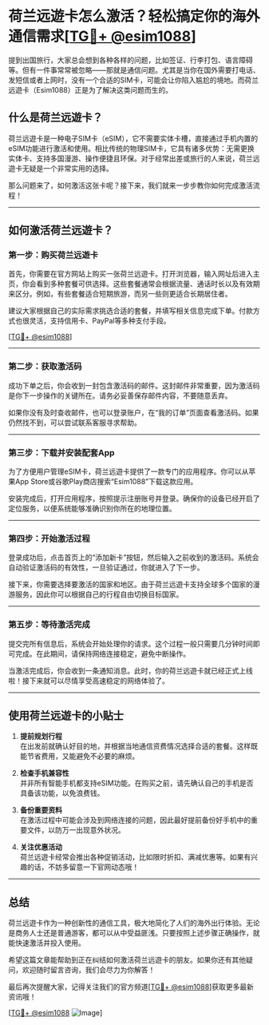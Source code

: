 # 荷兰远遊卡怎么激活？轻松搞定你的海外通信需求[[TG💪+ @esim1088](https://t.me/s/esim1088)]

提到出国旅行，大家总会想到各种各样的问题，比如签证、行李打包、语言障碍等。但有一件事常常被忽略——那就是通信问题。尤其是当你在国外需要打电话、发短信或者上网时，没有一个合适的SIM卡，可能会让你陷入尴尬的境地。而荷兰远遊卡（Esim1088）正是为了解决这类问题而生的。

## 什么是荷兰远遊卡？

荷兰远遊卡是一种电子SIM卡（eSIM），它不需要实体卡槽，直接通过手机内置的eSIM功能进行激活和使用。相比传统的物理SIM卡，它具有诸多优势：无需更换实体卡、支持多国漫游、操作便捷且环保。对于经常出差或旅行的人来说，荷兰远遊卡无疑是一个非常实用的选择。

那么问题来了，如何激活这张卡呢？接下来，我们就来一步步教你如何完成激活流程！

---

## 如何激活荷兰远遊卡？

### 第一步：购买荷兰远遊卡

首先，你需要在官方网站上购买一张荷兰远遊卡。打开浏览器，输入网址后进入主页，你会看到多种套餐可供选择。这些套餐通常会根据流量、通话时长以及有效期来区分。例如，有些套餐适合短期旅游，而另一些则更适合长期居住者。

建议大家根据自己的实际需求挑选合适的套餐，并填写相关信息完成下单。付款方式也很灵活，支持信用卡、PayPal等多种支付手段。

[[TG💪+ @esim1088](https://t.me/s/esim1088)]

---

### 第二步：获取激活码

成功下单之后，你会收到一封包含激活码的邮件。这封邮件非常重要，因为激活码是你下一步操作的关键所在。请务必妥善保存邮件内容，不要随意丢弃。

如果你没有及时查收邮件，也可以登录账户，在“我的订单”页面查看激活码。如果仍然找不到，可以尝试联系客服寻求帮助。

---

### 第三步：下载并安装配套App

为了方便用户管理eSIM卡，荷兰远遊卡提供了一款专门的应用程序。你可以从苹果App Store或谷歌Play商店搜索“Esim1088”下载这款应用。

安装完成后，打开应用程序，按照提示注册账号并登录。确保你的设备已经开启了定位服务，以便系统能够准确识别你所在的地理位置。

---

### 第四步：开始激活过程

登录成功后，点击首页上的“添加新卡”按钮，然后输入之前收到的激活码。系统会自动验证激活码的有效性，一旦验证通过，你就进入了下一步。

接下来，你需要选择要激活的国家和地区。由于荷兰远遊卡支持全球多个国家的漫游服务，因此你可以根据自己的行程自由切换目标国家。

---

### 第五步：等待激活完成

提交完所有信息后，系统会开始处理你的请求。这个过程一般只需要几分钟时间即可完成。在此期间，请保持网络连接稳定，避免中断操作。

当激活完成后，你会收到一条通知消息。此时，你的荷兰远遊卡就已经正式上线啦！接下来就可以尽情享受高速稳定的网络体验了。

---

## 使用荷兰远遊卡的小贴士

1. **提前规划行程**  
   在出发前就确认好目的地，并根据当地通信资费情况选择合适的套餐。这样既能节省费用，又能避免不必要的麻烦。

2. **检查手机兼容性**  
   并非所有智能手机都支持eSIM功能。在购买之前，请先确认自己的手机是否具备该功能，以免浪费钱。

3. **备份重要资料**  
   在激活过程中可能会涉及到网络连接的问题，因此最好提前备份好手机中的重要文件，以防万一出现意外状况。

4. **关注优惠活动**  
   荷兰远遊卡经常会推出各种促销活动，比如限时折扣、满减优惠等。如果有兴趣的话，不妨多留意一下官网动态哦！

---

## 总结

荷兰远遊卡作为一种创新性的通信工具，极大地简化了人们的海外出行体验。无论是商务人士还是普通游客，都可以从中受益匪浅。只要按照上述步骤正确操作，就能快速激活并投入使用。

希望这篇文章能帮助到正在纠结如何激活荷兰远遊卡的朋友。如果你还有其他疑问，欢迎随时留言咨询，我们会尽力为你解答！

最后再次提醒大家，记得关注我们的官方频道[[TG💪+ @esim1088](https://t.me/s/esim1088)]获取更多最新资讯哦！

[[TG💪+ @esim1088](https://t.me/s/esim1088) ![Image](https://i.postimg.cc/4NQfJmqS/Snipaste-2025-05-13-00-14-12.png)]